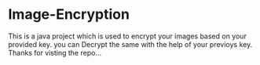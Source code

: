 # Image-Encryption
This is a java project which is used to encrypt your images based on your provided key. you can Decrypt the same with the help of your previoys key.
Thanks for visting the repo...